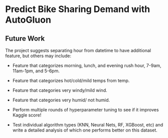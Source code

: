 # Predict Bike Sharing Demand with AutoGluon

## Future Work
The project suggests separating hour from datetime to have additional feature, but others may include:
- Feature that categorizes morning, lunch, and evening rush hour, 7-9am, 11am-1pm, and 5-6pm.
- Feature that categorizes hot/cold/mild temps from temp.
- Feature that categories very windy/mild wind.
- Feature that categories very humid/ not humid.
- Perform multiple rounds of hyperparameter tuning to see if it improves Kaggle score!

- Test individual algorithm types (KNN, Neural Nets, RF, XGBoost, etc) and write a detailed analysis of which one performs better on this dataset.